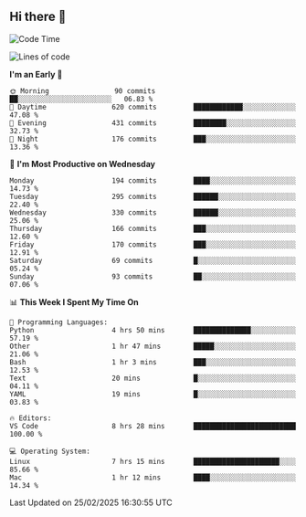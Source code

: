 ## Hi there 👋

<!--
**Wangmerlyn/Wangmerlyn** is a ✨ _special_ ✨ repository because its `README.md` (this file) appears on your GitHub profile.

Here are some ideas to get you started:

- 🔭 I’m currently working on ...
- 🌱 I’m currently learning ...
- 👯 I’m looking to collaborate on ...
- 🤔 I’m looking for help with ...
- 💬 Ask me about ...
- 📫 How to reach me: ...
- 😄 Pronouns: ...
- ⚡ Fun fact: ...
-->
<!--START_SECTION:waka-->
![Code Time](http://img.shields.io/badge/Code%20Time-70%20hrs%2036%20mins-blue)

![Lines of code](https://img.shields.io/badge/From%20Hello%20World%20I%27ve%20Written-8.5%20million%20lines%20of%20code-blue)

**I'm an Early 🐤** 

```text
🌞 Morning                90 commits          ██░░░░░░░░░░░░░░░░░░░░░░░   06.83 % 
🌆 Daytime                620 commits         ████████████░░░░░░░░░░░░░   47.08 % 
🌃 Evening                431 commits         ████████░░░░░░░░░░░░░░░░░   32.73 % 
🌙 Night                  176 commits         ███░░░░░░░░░░░░░░░░░░░░░░   13.36 % 
```
📅 **I'm Most Productive on Wednesday** 

```text
Monday                   194 commits         ████░░░░░░░░░░░░░░░░░░░░░   14.73 % 
Tuesday                  295 commits         ██████░░░░░░░░░░░░░░░░░░░   22.40 % 
Wednesday                330 commits         ██████░░░░░░░░░░░░░░░░░░░   25.06 % 
Thursday                 166 commits         ███░░░░░░░░░░░░░░░░░░░░░░   12.60 % 
Friday                   170 commits         ███░░░░░░░░░░░░░░░░░░░░░░   12.91 % 
Saturday                 69 commits          █░░░░░░░░░░░░░░░░░░░░░░░░   05.24 % 
Sunday                   93 commits          ██░░░░░░░░░░░░░░░░░░░░░░░   07.06 % 
```


📊 **This Week I Spent My Time On** 

```text
💬 Programming Languages: 
Python                   4 hrs 50 mins       ██████████████░░░░░░░░░░░   57.19 % 
Other                    1 hr 47 mins        █████░░░░░░░░░░░░░░░░░░░░   21.06 % 
Bash                     1 hr 3 mins         ███░░░░░░░░░░░░░░░░░░░░░░   12.53 % 
Text                     20 mins             █░░░░░░░░░░░░░░░░░░░░░░░░   04.11 % 
YAML                     19 mins             █░░░░░░░░░░░░░░░░░░░░░░░░   03.83 % 

🔥 Editors: 
VS Code                  8 hrs 28 mins       █████████████████████████   100.00 % 

💻 Operating System: 
Linux                    7 hrs 15 mins       █████████████████████░░░░   85.66 % 
Mac                      1 hr 12 mins        ████░░░░░░░░░░░░░░░░░░░░░   14.34 % 
```


 Last Updated on 25/02/2025 16:30:55 UTC
<!--END_SECTION:waka-->
